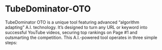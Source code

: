 # TubeDominator-OTO
TubeDominator OTO is a unique tool featuring advanced “algorithm adapting” A.I. technology. It’s designed to turn any URL or keyword into successful YouTube videos, securing top rankings on Page #1 and outsmarting the competition. This A.I.-powered tool operates in three simple steps:
